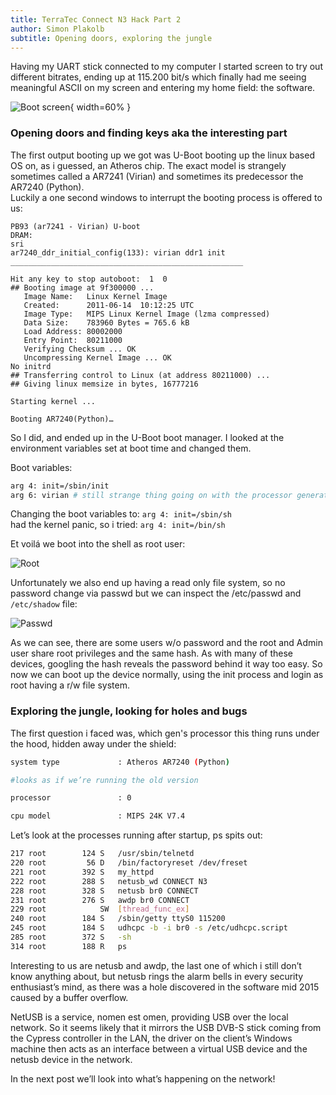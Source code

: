 ```yaml
---
title: TerraTec Connect N3 Hack Part 2
author: Simon Plakolb
subtitle: Opening doors, exploring the jungle
---
```


Having my UART stick connected to my computer I started screen to try out different bitrates, ending up at 115.200 bit/s which finally had me seeing meaningful ASCII on my screen and entering my home field: the software.

![Boot screen](../images/conn_2.jpg){ width=60% }

### Opening doors and finding keys aka the interesting part

The first output booting up we got was U-Boot booting up the linux based OS on, as i guessed, an Atheros chip. The exact model is strangely sometimes called a AR7241 (Virian) and sometimes its predecessor the AR7240 (Python).  
Luckily a one second windows to interrupt the booting process is offered to us:

~~~uboot
PB93 (ar7241 - Virian) U-boot
DRAM:
sri
ar7240_ddr_initial_config(133): virian ddr1 init
____________________________________________________

Hit any key to stop autoboot:  1  0
## Booting image at 9f300000 ...
   Image Name:   Linux Kernel Image
   Created:      2011-06-14  10:12:25 UTC
   Image Type:   MIPS Linux Kernel Image (lzma compressed)
   Data Size:    783960 Bytes = 765.6 kB
   Load Address: 80002000
   Entry Point:  80211000
   Verifying Checksum ... OK
   Uncompressing Kernel Image ... OK
No initrd
## Transferring control to Linux (at address 80211000) ...
## Giving linux memsize in bytes, 16777216

Starting kernel ...

Booting AR7240(Python)…
~~~

So I did, and ended up in the U-Boot boot manager. I looked at the environment variables set at boot time and changed them.

Boot variables:

~~~bash
arg 4: init=/sbin/init
arg 6: virian # still strange thing going on with the processor generation
~~~

Changing the boot variables to: ```arg 4: init=/sbin/sh```  
had the kernel panic, so i tried:  ```arg 4: init=/bin/sh```

Et voilá we boot into the shell as root user:

![Root](images/conn_4.jpg)

Unfortunately we also end up having a read only file system, so no password change via passwd but we can inspect the /etc/passwd and ```/etc/shadow``` file:

![Passwd](images/conn_15.jpg)

As we can see, there are some users w/o password and the root and Admin user share root privileges and the same hash. As with many of these devices, googling the hash reveals the password behind it way too easy. So now we can boot up the device normally, using the init process and login as root having a r/w file system.

### Exploring the jungle, looking for holes and bugs

The first question i faced was, which gen's processor this thing runs under the hood, hidden away under the shield:

~~~bash
system type             : Atheros AR7240 (Python)

#looks as if we’re running the old version

processor               : 0

cpu model               : MIPS 24K V7.4
~~~

Let’s look at the processes running after startup, ps spits out:

~~~bash
217 root        124 S   /usr/sbin/telnetd
220 root         56 D   /bin/factoryreset /dev/freset
221 root        392 S   my_httpd
222 root        288 S   netusb_wd CONNECT N3
228 root        328 S   netusb br0 CONNECT
231 root        276 S   awdp br0 CONNECT
229 root            SW  [thread_func_ex]
240 root        184 S   /sbin/getty ttyS0 115200
245 root        184 S   udhcpc -b -i br0 -s /etc/udhcpc.script
285 root        372 S   -sh
314 root        188 R   ps
~~~

Interesting to us are netusb and awdp, the last one of which i still don’t know anything about, but netusb rings the alarm bells in every security enthusiast’s mind, as there was a hole discovered in the software mid 2015 caused by a buffer overflow.

NetUSB is a service, nomen est omen, providing USB over the local network. So it seems likely that it mirrors the USB DVB-S stick coming from the Cypress controller in the LAN, the driver on the client’s Windows machine then acts as an interface between a virtual USB device and the netusb device in the network.

In the next post we’ll look into what’s happening on the network!

